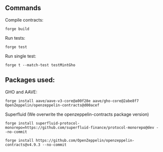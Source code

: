 



## Commands

Compile contracts:
```
forge build
```

Run tests:
```
forge test
```

Run single test:
```
forge t --match-test testMintGho
```


## Packages used:

GHO and AAVE:
```
forge install aave/aave-v3-core@a00f28e aave/gho-core@2abe8f7 OpenZeppelin/openzeppelin-contracts@d00acef
```

Superfluid (We overwrite the openzeppelin-contracts package version)
```
forge install superfluid-protocol-monorepo=https://github.com/superfluid-finance/protocol-monorepo@dev --no-commit

forge install https://github.com/OpenZeppelin/openzeppelin-contracts@v4.9.3 --no-commit
```
